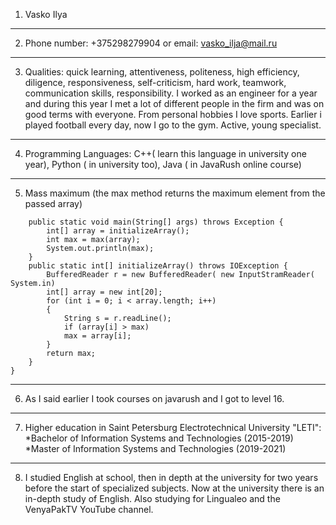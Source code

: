 1. Vasko Ilya
----------------
2. Phone number: +375298279904 or email: vasko_ilja@mail.ru
-------------------------------------------------------------  
3. Qualities: quick learning, attentiveness, politeness, high efficiency, diligence, responsiveness, self-criticism, hard work, teamwork, communication skills, responsibility. I worked as an engineer for a year and during this year I met a lot of different people in the firm and was on good terms with everyone. From personal hobbies I love sports. Earlier  i played football every day, now I go to the gym. Active, young specialist.
-----------------------------------------------------------------------------------------------------------------------
4. Programming Languages: C++( learn this language in university one year), Python ( in university too), Java ( in JavaRush online course)
---------------------------------------------------------------------------------------------------------------
5. Mass maximum (the max method returns the maximum element from the passed array)
```  public class Solution {
	public static void main(String[] args) throws Exception {
		int[] array = initializeArray();
		int max = max(array);
		System.out.println(max);
	}
	public static int[] initializeArray() throws IOException {
		BufferedReader r = new BufferedReader( new InputStramReader( System.in)
		int[] array = new int[20];
		for (int i = 0; i < array.length; i++)
		{
			String s = r.readLine();
			if (array[i] > max)
			max = array[i];
		}
		return max;
	}
}
```
--------------------------------------------------------------------------------------------------------------------
6. As I said earlier I took courses on javarush and I got to level 16.
--------------------------------------------------------------------------------
7. Higher education in Saint Petersburg Electrotechnical University "LETI": 
*Bachelor of Information Systems and Technologies (2015-2019)
*Master of Information Systems and Technologies (2019-2021)
------------------------------------------------------------------------------------------
8. I studied English at school, then in depth at the university for two years before the start of specialized subjects. Now at the university there is an in-depth study of English. Also studying for Lingualeo and the VenyaPakTV YouTube channel.
